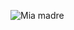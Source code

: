 ![Mia madre](https://get.wallhere.com/photo/Vocaloid-Hatsune-Miku-melon-anime-girls-2228332.jpg "Mia madre")